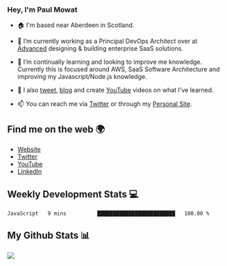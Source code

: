 ### Hey, I'm Paul Mowat

- 🏠 I'm based near Aberdeen in Scotland.
- 💼 I’m currently working as a Principal DevOps Architect over at [Advanced](https://www.oneadvanced.com/) designing & building enterprise SaaS solutions.
- 📖 I’m continually learning and looking to improve me knowledge. Currently this is focused around AWS, SaaS Software Architecture and improving my Javascript/Node.js knowledge.
- 📔 I also [tweet](https://twitter.com/paul_mowat), [blog](https://www.paulmowat.co.uk/blog) and create [YouTube](https://www.youtube.com/channel/UC1V9KmnmVzpwrnqENngdCAA) videos on what I've learned.

- 📫 You can reach me via [Twitter](https://twitter.com/paul_mowat) or through my [Personal Site](https://www.paulmowat.co.uk).

## Find me on the web 🌍

- [Website](https://www.paulmowat.co.uk)
- [Twitter](https://twitter.com/paul_mowat)
- [YouTube](https://www.youtube.com/channel/UC1V9KmnmVzpwrnqENngdCAA)
- [LinkedIn](https://www.linkedin.com/in/paulmowat)

## Weekly Development Stats 💻

<!--START_SECTION:waka-->
```text
JavaScript   9 mins          █████████████████████████   100.00 % 
```
<!--END_SECTION:waka-->

## My Github Stats 📊

![](https://github-readme-stats.vercel.app/api?username=paulmowat&show_icons=true&count_private=true)
